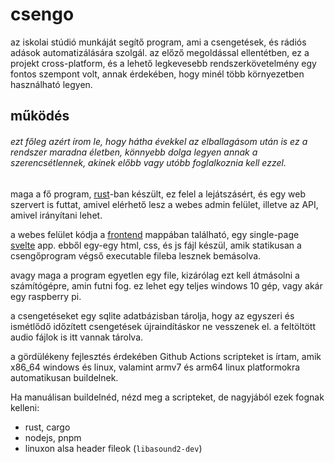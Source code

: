 # csengo

az iskolai stúdió munkáját segítő program, ami a csengetések, és rádiós adások
automatizálására szolgál. az előző megoldással ellentétben, ez a projekt
cross-platform, és a lehető legkevesebb rendszerkövetelmény egy fontos szempont
volt, annak érdekében, hogy minél több környezetben használható legyen.

## működés

###### _ezt főleg azért írom le, hogy hátha évekkel az elballagásom után is ez a rendszer maradna életben, könnyebb dolga legyen annak a szerencsétlennek, akinek előbb vagy utóbb foglalkoznia kell ezzel._

maga a fő program, [rust](https://rust-lang.org)-ban készült, ez felel a
lejátszásért, és egy web szervert is futtat, amivel elérhető lesz a webes admin
felület, illetve az API, amivel irányítani lehet.

a webes felület kódja a [frontend](frontend) mappában található, egy single-page
[svelte](https://svelte.dev) app. ebből egy-egy html, css, és js fájl készül,
amik statikusan a csengőprogram végső executable fileba lesznek bemásolva.

avagy maga a program egyetlen egy file, kizárólag ezt kell átmásolni a
számítógépre, amin futni fog. ez lehet egy teljes windows 10 gép, vagy akár egy
raspberry pi.

a csengetéseket egy sqlite adatbázisban tárolja, hogy az egyszeri és ismétlődő
időzített csengetések újraindításkor ne vesszenek el. a feltöltött audio fájlok
is itt vannak tárolva.

a gördülékeny fejlesztés érdekében Github Actions scripteket is írtam, amik
x86_64 windows és linux, valamint armv7 és arm64 linux platformokra
automatikusan buildelnek.

Ha manuálisan buildelnéd, nézd meg a scripteket, de nagyjából ezek fognak
kelleni:

-   rust, cargo
-   nodejs, pnpm
-   linuxon alsa header fileok (`libasound2-dev`)
